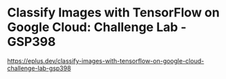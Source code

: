 # Classify Images with TensorFlow on Google Cloud: Challenge Lab - GSP398

<https://eplus.dev/classify-images-with-tensorflow-on-google-cloud-challenge-lab-gsp398>